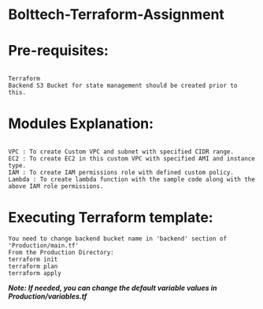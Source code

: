 # Bolttech-Terraform-Assignment

# Pre-requisites:

```

Terraform
Backend S3 Bucket for state management should be created prior to this.

```

# Modules Explanation:

```

VPC : To create Custom VPC and subnet with specified CIDR range.
EC2 : To create EC2 in this custom VPC with specified AMI and instance type.
IAM : To create IAM permissions role with defined custom policy.
Lambda : To create lambda function with the sample code along with the above IAM role permissions. 

```

# Executing Terraform template:

```
You need to change backend bucket name in 'backend' section of 'Production/main.tf'
From the Production Directory:
terraform init
terraform plan
terraform apply

```

***Note: If needed, you can change the default variable values in Production/variables.tf***



